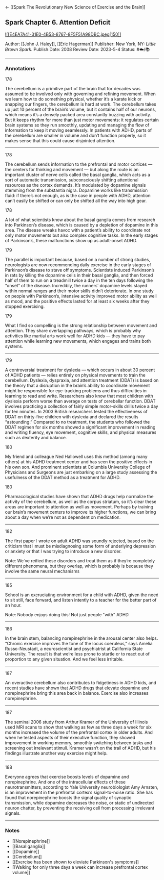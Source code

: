 <- [[Spark The Revolutionary New Science of Exercise and the Brain]]
## Spark Chapter 6. Attention Deficit

[ ![[E4EA7A41-31E0-4B53-8767-8F5F51A98DBC.jpeg|150]] ](https://www.amazon.com/gp/aw/d/B000SFD21Q/ref=tmm_kin_swatch_0?ie=UTF8&qid=1676684881&sr=8-1)

Author: [[John J. Haley]], [[Eric Hagerman]]
Publisher: New York, NY: _Little Brown Spark_.
Publish Date: 2008
Review Date: 2023-5-4
Status: #☁️/📚 

___

### Annotations

178

The cerebellum is a primitive part of the brain that for decades was assumed to be involved only with governing and refining movement. When we learn how to do something physical, whether it’s a karate kick or snapping our fingers, the cerebellum is hard at work. The cerebellum takes up just 10 percent of the brain’s volume, but it contains half of our neurons, which means it’s a densely packed area constantly buzzing with activity. But it keeps rhythm for more than just motor movements: it regulates certain brain systems so they run smoothly, updating and managing the flow of information to keep it moving seamlessly. In patients with ADHD, parts of the cerebellum are smaller in volume and don’t function properly, so it makes sense that this could cause disjointed attention.

---

178

The cerebellum sends information to the prefrontal and motor cortices — the centers for thinking and movement — but along the route is an important cluster of nerve cells called the basal ganglia, which acts as a sort of automatic transmission, subconsciously shifting attentional resources as the cortex demands. It’s modulated by dopamine signals stemming from the substantia nigra. Dopamine works like transmission fluid: if there’s not enough, as is the case in people with ADHD, attention can’t easily be shifted or can only be shifted all the way into high gear.

178

A lot of what scientists know about the basal ganglia comes from research into Parkinson’s disease, which is caused by a depletion of dopamine in this area. The disease wreaks havoc with a patient’s ability to coordinate not only motor movements but also complex cognitive tasks. In the early stages of Parkinson’s, these malfunctions show up as adult-onset ADHD.

179

The parallel is important because, based on a number of strong studies, neurologists are now recommending daily exercise in the early stages of Parkinson’s disease to stave off symptoms. Scientists induced Parkinson’s in rats by killing the dopamine cells in their basal ganglia, and then forced half of them to run on a treadmill twice a day in the ten days following the “onset” of the disease. Incredibly, the runners’ dopamine levels stayed within normal ranges and their motor skills didn’t deteriorate. In one study on people with Parkinson’s, intensive activity improved motor ability as well as mood, and the positive effects lasted for at least six weeks after they stopped exercising.

179

What I find so compelling is the strong relationship between movement and attention. They share overlapping pathways, which is probably why activities like martial arts work well for ADHD kids — they have to pay attention while learning new movements, which engages and trains both systems.

---

179

A controversial treatment for dyslexia — which occurs in about 30 percent of ADHD patients — relies entirely on physical movements to train the cerebellum. Dyslexia, dyspraxia, and attention treatment (DDAT) is based on the theory that a disruption in the brain’s ability to coordinate movement might be responsible for eye-tracking problems and thus difficulties in learning to read and write. Researchers also know that most children with dyslexia perform worse than average on tests of cerebellar function. DDAT involves practicing a collection of fairly simple motor-skills drills twice a day for ten minutes. In 2003 British researchers tested the effectiveness of DDAT on thirty-five children with dyslexia and declared the results “astounding.” Compared to no treatment, the students who followed the DDAT regimen for six months showed a significant improvement in reading and writing fluency, eye movement, cognitive skills, and physical measures such as dexterity and balance.

180

My friend and colleague Ned Hallowell uses this method (among many others) at his ADHD treatment center and has seen the positive effects in his own son. And prominent scientists at Columbia University College of Physicians and Surgeons are just embarking on a large study assessing the usefulness of the DDAT method as a treatment for ADHD.

180

Pharmacological studies have shown that ADHD drugs help normalize the activity of the cerebellum, as well as the corpus striatum, so it’s clear these areas are important to attention as well as movement. Perhaps by training our brain’s movement centers to improve its higher functions, we can bring about a day when we’re not as dependent on medication.

---

182

The first paper I wrote on adult ADHD was soundly rejected, based on the criticism that I must be misdiagnosing some form of underlying depression or anxiety or that I was trying to introduce a new disorder.

Note: We've reified these disorders and treat them as if they’re completely different phenomena, but they overlap, which is probably is because they involve the same neural mechanisms

---

185

School is an excruciating environment for a child with ADHD, given the need to sit still, face forward, and listen intently to a teacher for the better part of an hour.

Note: Nobody enjoys doing this! Not just people "with" ADHD

---

186

In the brain stem, balancing norepinephrine in the arousal center also helps. “Chronic exercise improves the tone of the locus coeruleus,” says Amelia Russo-Neustadt, a neuroscientist and psychiatrist at California State University. The result is that we’re less prone to startle or to react out of proportion to any given situation. And we feel less irritable.

---

187

An overactive cerebellum also contributes to fidgetiness in ADHD kids, and recent studies have shown that ADHD drugs that elevate dopamine and norepinephrine bring this area back in balance. Exercise also increases norepinephrine. 

---

187

The seminal 2006 study from Arthur Kramer of the University of Illinois used MRI scans to show that walking as few as three days a week for six months increased the volume of the prefrontal cortex in older adults. And when he tested aspects of their executive function, they showed improvement in working memory, smoothly switching between tasks and screening out irrelevant stimuli. Kramer wasn’t on the trail of ADHD, but his findings illustrate another way exercise might help.

---

188

Everyone agrees that exercise boosts levels of dopamine and norepinephrine. And one of the intracellular effects of these neurotransmitters, according to Yale University neurobiologist Amy Arnsten, is an improvement in the prefrontal cortex’s signal-to-noise ratio. She has found that norepinephrine boosts the signal quality of synaptic transmission, while dopamine decreases the noise, or static of undirected neuron chatter, by preventing the receiving cell from processing irrelevant signals.

___

### Notes

- [[Norepinephrine]] 
- [[Basal ganglia]]
- [[Dopamine]]
- [[Cerebellum]]
- [[Exercise has been shown to eleviate Parkinson's symptoms]]
- [[Walking for only three days a week can increase prefrontal cortex volume]]

